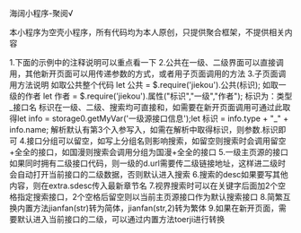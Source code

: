 海阔小程序-聚阅√

本小程序为空壳小程序，所有代码均为本人原创，只提供聚合框架，不提供相关内容

1.下面的示例中的注释说明可以重点看一下
2.公共在一级、二级界面可以直接调用，其他新开页面可以用传递参数的方式，或者用子页面调用的方法
3.子页面调用方法说明
    如取公共整个代码  let 公共 = $.require('jiekou').公共(标识);
    如取一级的作者 let 作者 = $.require('jiekou').属性("标识","一级","作者");
    标识为：类型_接口名
    标识在一级、二级、搜索均可直接和，如需要在新开页面调用可通过此取得let info = storage0.getMyVar('一级源接口信息');let 标识 = info.type + "_" + info.name;
    解析默认有第3个入参写入，如需在解析中取得标识，则参数.标识即可
4.接口分组可以留空，如写上分组名则影响搜索，如留空则搜索时会调用留空+全全的接口，如国漫则搜索会调用分组为国漫+全全的接口
5.一级主页源的接口如果同时拥有二级接口代码，则一级的d.url需要传二级链接地址，这样进二级时会自动打开当前接口的二级数据，否则默认进入搜索
6.搜索的desc如果要写其他内容，则在extra.sdesc传入最新章节名
7.视界搜索时可以在关键字后面加2个空格指定搜索接口，2个空格后留空则以当前主页源接口作为默认搜索接口
8.简繁互换内置方法jianfan(str)转为简体，jianfan(str,2)转为繁体
9.如果在新开页面，需要默认进入当前接口的二级，可以通过内置方法toerji进行转换